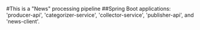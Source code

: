 #This is a "News" processing pipeline
##Spring Boot applications: 'producer-api', 'categorizer-service', 'collector-service', 'publisher-api', and 'news-client'.
